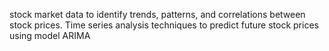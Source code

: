 stock market data to identify trends, patterns, and correlations between
 stock prices. Time series analysis techniques to predict future stock prices using
 model ARIMA
